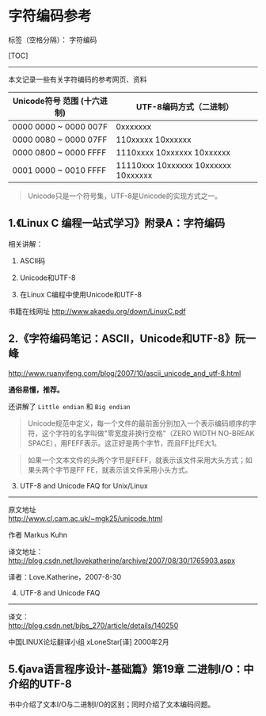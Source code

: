 ﻿# 字符编码参考

标签（空格分隔）： 字符编码

[TOC]

---

本文记录一些有关字符编码的参考网页、资料



|Unicode符号 范围 (十六进制)| UTF-8编码方式（二进制） |
|----------------------|------------------------------------|
|0000 0000 ~ 0000 007F | 0xxxxxxx                           |
|0000 0080 ~ 0000 07FF | 110xxxxx 10xxxxxx                  |
|0000 0800 ~ 0000 FFFF | 1110xxxx 10xxxxxx 10xxxxxx         |
|0001 0000 ~ 0010 FFFF | 11110xxx 10xxxxxx 10xxxxxx 10xxxxxx|

>Unicode只是一个符号集，UTF-8是Unicode的实现方式之一。




1.《Linux C 编程一站式学习》附录A：字符编码
-------------------------------------------

相关讲解：

1. ASCII码

2. Unicode和UTF-8

3. 在Linux C编程中使用Unicode和UTF-8


书籍在线网址 <http://www.akaedu.org/down/LinuxC.pdf>



2.《字符编码笔记：ASCII，Unicode和UTF-8》阮一峰
---------------------------------------------------

<http://www.ruanyifeng.com/blog/2007/10/ascii_unicode_and_utf-8.html>

**通俗易懂，推荐。**

还讲解了 `Little endian` 和 `Big endian`  

>Unicode规范中定义，每一个文件的最前面分别加入一个表示编码顺序的字符，这个字符的名字叫做"零宽度非换行空格"（ZERO WIDTH NO-BREAK SPACE），用FEFF表示。这正好是两个字节，而且FF比FE大1。

>如果一个文本文件的头两个字节是FEFF，就表示该文件采用大头方式；如果头两个字节是FF FE，就表示该文件采用小头方式。

3. UTF-8 and Unicode FAQ for Unix/Linux 
--------------------------------------

原文地址     
<http://www.cl.cam.ac.uk/~mgk25/unicode.html>

作者 Markus Kuhn 



译文地址：     
<http://blog.csdn.net/lovekatherine/archive/2007/08/30/1765903.aspx>

译者：Love.Katherine，2007-8-30



4. UTF-8 and Unicode FAQ
-------------------------

译文：      
<http://blog.csdn.net/bjbs_270/article/details/140250>

中国LINUX论坛翻译小组 xLoneStar[译] 2000年2月 


5.《java语言程序设计-基础篇》第19章 二进制I/O：中介绍的UTF-8 
------------------------------------------
书中介绍了文本I/O与二进制I/O的区别；同时介绍了文本编码问题。
